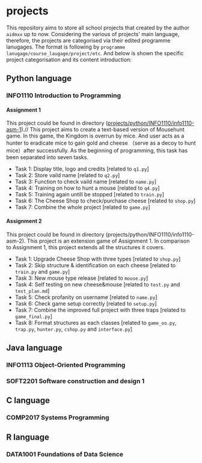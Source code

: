 # projects
This repository aims to store all school projects that created by the author `aidmxx` up to now. Considering the various of projects' main language, therefore, the projects are categorised via their edited programme lanugages. The format is following by `programme lanugage/course_laugage/project/etc`.
And below is shown the specific project categorisation and its content introduction:
## Python language
### INFO1110 Introduction to Programming
#### Assignment 1
This project could be found in directory ([projects/python/INFO1110/info1110-asm-1](projects/python/INFO1110/info1110-asm-1)).//
This project aims to create a text-based version of Mousehunt game. In this game, the Kingdom is overrun by mice. And user acts as a hunter to eradicate mice to gain gold and cheese （serve as a decoy to hunt mice）after successfully. As the beginning of programming, this task has been separated into seven tasks.

- Task 1: Display title, logo and credits [related to `q1.py`]
- Task 2: Store vaild name [related to `q2.py`]
- Task 3: Function to check vaild name [related to `name.py`]
- Task 4: Training on how to hunt a mouse [related to `q4.py`]
- Task 5: Training again untill be stopped [related to `train.py`]
- Task 6: The Cheese Shop to check/purchase cheese [related to `shop.py`]
- Task 7: Combine the whole project [related to `game.py`]

#### Assignment 2
This project could be found in directory (projects/python/INFO1110/info1110-asm-2).
This project is an extension game of Assignment 1. In comparison to Assignment 1, this project extends all the structures it covers.
- Task 1: Upgrade Cheese Shop with three types [related to `shop.py`]
- Task 2: Skip structure & identification on each cheese [related to `train.py` and `game.py`]
- Task 3: New mouse type release [related to `mouse.py`]
- Task 4: Self testing on new cheese&mouse [related to `test.py` and `test_plan.md`]
- Task 5: Check profanity on username [related to `name.py`]
- Task 6: Check game setup correctly [related to `setup.py`]
- Task 7: Combine the improved full project with three traps [related to `game_final.py`]
- Task 8: Format structures as each classes [related to `game_oo.py`, `trap.py`, `hunter.py`, `cshop.py` and `interface.py`]

## Java language
### INFO1113 Object-Oriented Programming
### SOFT2201 Software construction and design 1
## C language
### COMP2017 Systems Programming
## R language
### DATA1001 Foundations of Data Science

